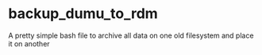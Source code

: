 # backup_dumu_to_rdm
A pretty simple bash file to archive all data on one old filesystem and place it on another
